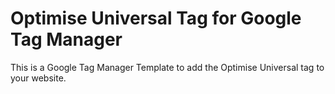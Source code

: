 # Optimise Universal Tag for Google Tag Manager
This is a Google Tag Manager Template to add the Optimise Universal tag to your website.
